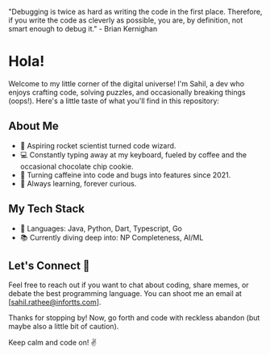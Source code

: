 "Debugging is twice as hard as writing the code in the first place. Therefore, if you write the code as cleverly as possible, you are, by definition, not smart enough to debug it." - Brian Kernighan

# Hola!

Welcome to my little corner of the digital universe! I'm Sahil, a dev who enjoys crafting code, solving puzzles, and occasionally breaking things (oops!). Here's a little taste of what you'll find in this repository:

## About Me

- 🚀 Aspiring rocket scientist turned code wizard.
- 💻 Constantly typing away at my keyboard, fueled by coffee and the occasional chocolate chip cookie.
- 🎨 Turning caffeine into code and bugs into features since 2021.
- 🌱 Always learning, forever curious.

## My Tech Stack

- 🔧 Languages: Java, Python, Dart, Typescript, Go
- 📚 Currently diving deep into: NP Completeness, AI/ML


## Let's Connect 🚀

Feel free to reach out if you want to chat about coding, share memes, or debate the best programming language. You can shoot me an email at [sahil.rathee@infortts.com].

Thanks for stopping by! Now, go forth and code with reckless abandon (but maybe also a little bit of caution).

Keep calm and code on! ✌️
